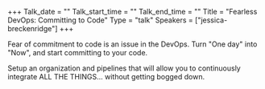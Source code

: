 +++
Talk_date = ""
Talk_start_time = ""
Talk_end_time = ""
Title = "Fearless DevOps: Committing to Code"
Type = "talk"
Speakers = ["jessica-breckenridge"]
+++

Fear of commitment to code is an issue in the DevOps. Turn "One day" into "Now", and start committing to your code.

Setup an organization and pipelines that will allow you to continuously integrate ALL THE THINGS... without getting bogged down.
